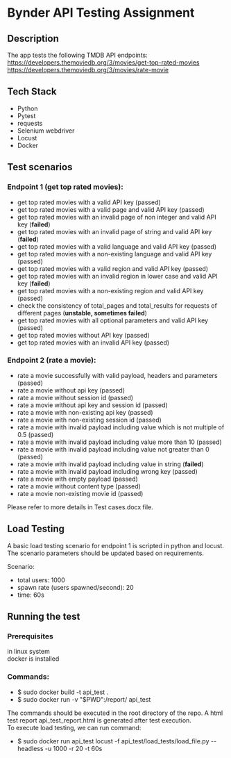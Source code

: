 # Bynder API Testing Assignment
## Description
The app tests the following TMDB API endpoints:  
https://developers.themoviedb.org/3/movies/get-top-rated-movies  
https://developers.themoviedb.org/3/movies/rate-movie

## Tech Stack
- Python  
- Pytest  
- requests  
- Selenium webdriver  
- Locust  
- Docker


## Test scenarios
### Endpoint 1 (get top rated movies):
- get top rated movies with a valid API key (passed)
- get top rated movies with a valid page and valid API key (passed)
- get top rated movies with an invalid page of non integer and valid API key (**failed**)
- get top rated movies with an invalid page of string and valid API key (**failed**)
- get top rated movies with a valid language and valid API key (passed)
- get top rated movies with a non-existing language and valid API key (passed)
- get top rated movies with a valid region and valid API key (passed)
- get top rated movies with an invalid region in lower case and valid API key (**failed**)
- get top rated movies with a non-existing region and valid API key (passed)
- check the consistency of total_pages and total_results for requests of different pages (**unstable, sometimes failed**)
- get top rated movies with all optional parameters and valid API key (passed)
- get top rated movies without API key (passed)
- get top rated movies with an invalid API key (passed)
 
### Endpoint 2 (rate a movie):
- rate a movie successfully with valid payload, headers and parameters (passed)
- rate a movie without api key (passed)
- rate a movie without session id (passed)
- rate a movie without api key and session id (passed)
- rate a movie with non-existing api key (passed)
- rate a movie with non-existing session id (passed)
- rate a movie with invalid payload including value which is not multiple of 0.5 (passed)
- rate a movie with invalid payload including value more than 10 (passed)
- rate a movie with invalid payload including value not greater than 0 (passed)
- rate a movie with invalid payload including value in string (**failed**)
- rate a movie with invalid payload including wrong key (passed)
- rate a movie with empty payload (passed)
- rate a movie without content type (passed)
- rate a movie non-existing movie id (passed)

Please refer to more details in Test cases.docx file.

## Load Testing
A basic load testing scenario for endpoint 1 is scripted in python and locust. The scenario parameters should be updated based on 
requirements.

Scenario:
 - total users: 1000
 - spawn rate (users spawned/second): 20
 - time: 60s

## Running the test
### Prerequisites
in linux system  
docker is installed

### Commands:
- $ sudo docker build -t api_test .
- $ sudo docker run -v "$PWD":/report/ api_test

The commands should be executed in the root directory of the repo. A html test report api_test_report.html is generated 
after test execution.  
To execute load testing, we can run command: 
- $ sudo docker run api_test locust -f api_test/load_tests/load_file.py --headless -u 1000 -r 20 -t 60s
